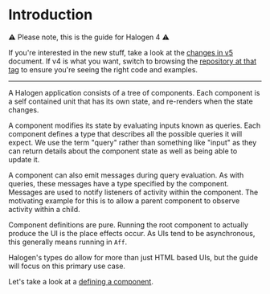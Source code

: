 # Introduction

:warning: Please note, this is the guide for Halogen 4 :warning:

If you're interested in the new stuff, take a look at the [changes in v5](Changes%20in%20v5.md) document. If v4 is what you want, switch to browsing the [repository at that tag](https://github.com/slamdata/purescript-halogen/releases/tag/v4.0.0) to ensure you're seeing the right code and examples.

---

A Halogen application consists of a tree of components. Each component is a self contained unit that has its own state, and re-renders when the state changes.

A component modifies its state by evaluating inputs known as queries. Each component defines a type that describes all the possible queries it will expect. We use the term "query" rather than something like "input" as they can return details about the component state as well as being able to update it.

A component can also emit messages during query evaluation. As with queries, these messages have a type specified by the component. Messages are used to notify listeners of activity within the component. The motivating example for this is to allow a parent component to observe activity within a child.

Component definitions are pure. Running the root component to actually produce the UI is the place effects occur. As UIs tend to be asynchronous, this generally means running in `Aff`.

Halogen's types do allow for more than just HTML based UIs, but the guide will focus on this primary use case.

Let's take a look at a [defining a component](2%20-%20Defining%20a%20component.md).
